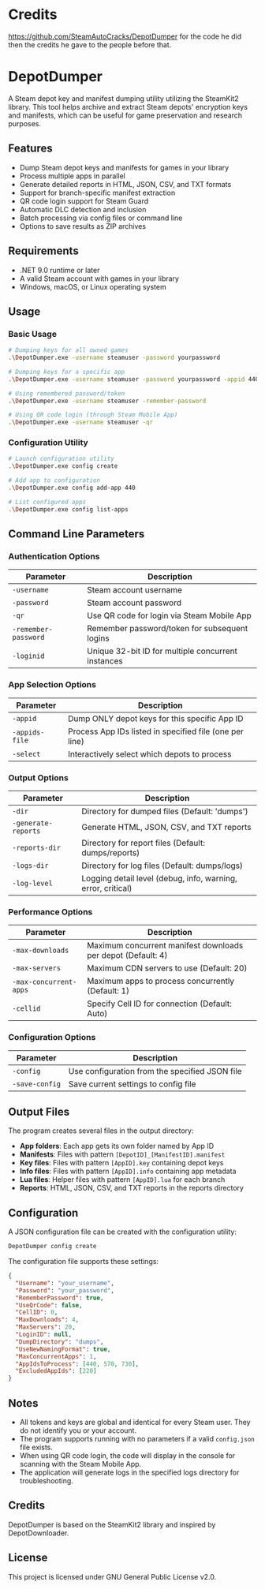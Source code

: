#
# Credits
https://github.com/SteamAutoCracks/DepotDumper for the code he did then the credits he gave to the people before that.
# DepotDumper

A Steam depot key and manifest dumping utility utilizing the SteamKit2 library. This tool helps archive and extract Steam depots' encryption keys and manifests, which can be useful for game preservation and research purposes.

## Features

- Dump Steam depot keys and manifests for games in your library
- Process multiple apps in parallel
- Generate detailed reports in HTML, JSON, CSV, and TXT formats
- Support for branch-specific manifest extraction
- QR code login support for Steam Guard
- Automatic DLC detection and inclusion
- Batch processing via config files or command line
- Options to save results as ZIP archives

## Requirements

- .NET 9.0 runtime or later
- A valid Steam account with games in your library
- Windows, macOS, or Linux operating system

## Usage

### Basic Usage

```bash
# Dumping keys for all owned games
.\DepotDumper.exe -username steamuser -password yourpassword

# Dumping keys for a specific app
.\DepotDumper.exe -username steamuser -password yourpassword -appid 440

# Using remembered password/token
.\DepotDumper.exe -username steamuser -remember-password

# Using QR code login (through Steam Mobile App)
.\DepotDumper.exe -username steamuser -qr
```

### Configuration Utility

```bash
# Launch configuration utility
.\DepotDumper.exe config create

# Add app to configuration
.\DepotDumper.exe config add-app 440

# List configured apps
.\DepotDumper.exe config list-apps
```

## Command Line Parameters

### Authentication Options
| Parameter | Description |
|-----------|-------------|
| `-username` | Steam account username |
| `-password` | Steam account password |
| `-qr` | Use QR code for login via Steam Mobile App |
| `-remember-password` | Remember password/token for subsequent logins |
| `-loginid` | Unique 32-bit ID for multiple concurrent instances |

### App Selection Options
| Parameter | Description |
|-----------|-------------|
| `-appid` | Dump ONLY depot keys for this specific App ID |
| `-appids-file` | Process App IDs listed in specified file (one per line) |
| `-select` | Interactively select which depots to process |

### Output Options
| Parameter | Description |
|-----------|-------------|
| `-dir` | Directory for dumped files (Default: 'dumps') |
| `-generate-reports` | Generate HTML, JSON, CSV, and TXT reports |
| `-reports-dir` | Directory for report files (Default: dumps/reports) |
| `-logs-dir` | Directory for log files (Default: dumps/logs) |
| `-log-level` | Logging detail level (debug, info, warning, error, critical) |

### Performance Options
| Parameter | Description |
|-----------|-------------|
| `-max-downloads` | Maximum concurrent manifest downloads per depot (Default: 4) |
| `-max-servers` | Maximum CDN servers to use (Default: 20) |
| `-max-concurrent-apps` | Maximum apps to process concurrently (Default: 1) |
| `-cellid` | Specify Cell ID for connection (Default: Auto) |

### Configuration Options
| Parameter | Description |
|-----------|-------------|
| `-config` | Use configuration from the specified JSON file |
| `-save-config` | Save current settings to config file |

## Output Files

The program creates several files in the output directory:

- **App folders**: Each app gets its own folder named by App ID
- **Manifests**: Files with pattern `[DepotID]_[ManifestID].manifest`
- **Key files**: Files with pattern `[AppID].key` containing depot keys
- **Info files**: Files with pattern `[AppID].info` containing app metadata
- **Lua files**: Helper files with pattern `[AppID].lua` for each branch
- **Reports**: HTML, JSON, CSV, and TXT reports in the reports directory

## Configuration

A JSON configuration file can be created with the configuration utility:

```bash
DepotDumper config create
```

The configuration file supports these settings:

```json
{
  "Username": "your_username",
  "Password": "your_password",
  "RememberPassword": true,
  "UseQrCode": false,
  "CellID": 0,
  "MaxDownloads": 4,
  "MaxServers": 20,
  "LoginID": null,
  "DumpDirectory": "dumps",
  "UseNewNamingFormat": true,
  "MaxConcurrentApps": 1,
  "AppIdsToProcess": [440, 570, 730],
  "ExcludedAppIds": [220]
}
```

## Notes

- All tokens and keys are global and identical for every Steam user. They do not identify you or your account.
- The program supports running with no parameters if a valid `config.json` file exists.
- When using QR code login, the code will display in the console for scanning with the Steam Mobile App.
- The application will generate logs in the specified logs directory for troubleshooting.

## Credits

DepotDumper is based on the SteamKit2 library and inspired by DepotDownloader.

## License

This project is licensed under GNU General Public License v2.0.
